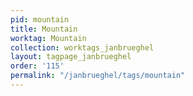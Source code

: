 ```yaml
---
pid: mountain
title: Mountain
worktag: Mountain
collection: worktags_janbrueghel
layout: tagpage_janbrueghel
order: '115'
permalink: "/janbrueghel/tags/mountain"
---
```

